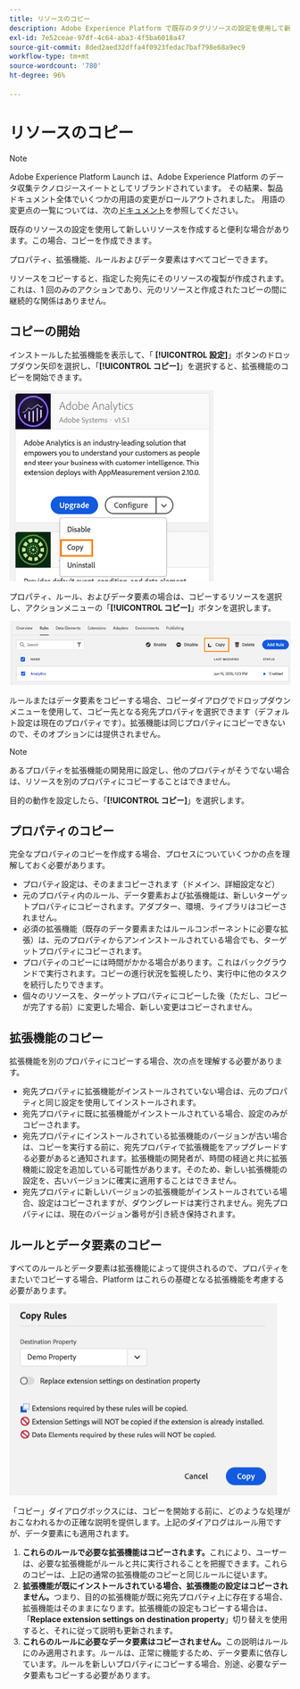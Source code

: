 ```yaml
---
title: リソースのコピー
description: Adobe Experience Platform で既存のタグリソースの設定を使用して新しいリソースを作成する方法について説明します。
exl-id: 7e52ceae-97df-4c64-aba3-4f5ba6018a47
source-git-commit: 8ded2aed32dffa4f0923fedac7baf798e68a9ec9
workflow-type: tm+mt
source-wordcount: '780'
ht-degree: 96%

---
```


# リソースのコピー

>[!NOTE]
>
>Adobe Experience Platform Launch は、Adobe Experience Platform のデータ収集テクノロジースイートとしてリブランドされています。 その結果、製品ドキュメント全体でいくつかの用語の変更がロールアウトされました。 用語の変更点の一覧については、次の[ドキュメント](../../term-updates.md)を参照してください。

既存のリソースの設定を使用して新しいリソースを作成すると便利な場合があります。この場合、コピーを作成できます。

プロパティ、拡張機能、ルールおよびデータ要素はすべてコピーできます。

リソースをコピーすると、指定した宛先にそのリソースの複製が作成されます。これは、1 回のみのアクションであり、元のリソースと作成されたコピーの間に継続的な関係はありません。

## コピーの開始

インストールした拡張機能を表示して、「 **[!UICONTROL 設定]**」ボタンのドロップダウン矢印を選択し、「**[!UICONTROL コピー]**」を選択すると、拡張機能のコピーを開始できます。

![Analytics 拡張機能のコピー](../../images/copy-initiate-extension.png)

プロパティ、ルール、およびデータ要素の場合は、コピーするリソースを選択し、アクションメニューの「**[!UICONTROL コピー]**」ボタンを選択します。

![Analytics ルールのコピー](../../images/copy-initiate-rule.png)

ルールまたはデータ要素をコピーする場合、コピーダイアログでドロップダウンメニューを使用して、コピー先となる宛先プロパティを選択できます（デフォルト設定は現在のプロパティです）。拡張機能は同じプロパティにコピーできないので、そのオプションには提供されません。

>[!NOTE]
>
>あるプロパティを拡張機能の開発用に設定し、他のプロパティがそうでない場合は、リソースを別のプロパティにコピーすることはできません。

目的の動作を設定したら、「**[!UICONTROL コピー]**」を選択します。

## プロパティのコピー

完全なプロパティのコピーを作成する場合、プロセスについていくつかの点を理解しておく必要があります。

* プロパティ設定は、そのままコピーされます（ドメイン、詳細設定など）
* 元のプロパティ内のルール、データ要素および拡張機能は、新しいターゲットプロパティにコピーされます。アダプター、環境、ライブラリはコピーされません。
* 必須の拡張機能（既存のデータ要素またはルールコンポーネントに必要な拡張）は、元のプロパティからアンインストールされている場合でも、ターゲットプロパティにコピーされます。
* プロパティのコピーには時間がかかる場合があります。これはバックグラウンドで実行されます。コピーの進行状況を監視したり、実行中に他のタスクを続行したりできます。
* 個々のリソースを、ターゲットプロパティにコピーした後（ただし、コピーが完了する前）に変更した場合、新しい変更はコピーされません。

## 拡張機能のコピー

拡張機能を別のプロパティにコピーする場合、次の点を理解する必要があります。

* 宛先プロパティに拡張機能がインストールされていない場合は、元のプロパティと同じ設定を使用してインストールされます。
* 宛先プロパティに既に拡張機能がインストールされている場合、設定のみがコピーされます。
* 宛先プロパティにインストールされている拡張機能のバージョンが古い場合は、コピーを実行する前に、宛先プロパティで拡張機能をアップグレードする必要があると通知されます。拡張機能の開発者が、時間の経過と共に拡張機能に設定を追加している可能性があります。そのため、新しい拡張機能の設定を、古いバージョンに確実に適用することはできません。
* 宛先プロパティに新しいバージョンの拡張機能がインストールされている場合、設定はコピーされますが、ダウングレードは実行されません。宛先プロパティには、現在のバージョン番号が引き続き保持されます。

## ルールとデータ要素のコピー

すべてのルールとデータ要素は拡張機能によって提供されるので、プロパティをまたいでコピーする場合、Platform はこれらの基礎となる拡張機能を考慮する必要があります。

![ルールをでもプロパティにコピーする](../../images/copy-rules-dialog1.png)

「コピー」ダイアログボックスには、コピーを開始する前に、どのような処理がおこなわれるかの正確な説明を提供します。上記のダイアログはルール用ですが、データ要素にも適用されます。

1. **これらのルールで必要な拡張機能はコピーされます。**&#x200B;これにより、ユーザーは、必要な拡張機能がルールと共に実行されることを把握できます。これらのコピーは、上記の通常の拡張機能のコピーと同じルールに従います。
1. **拡張機能が既にインストールされている場合、拡張機能の設定はコピーされません。**&#x200B;つまり、目的の拡張機能が既に宛先プロパティ上に存在する場合、拡張機能はそのままになります。拡張機能の設定もコピーする場合は、「**Replace extension settings on destination property**」切り替えを使用すると、それに従って説明も更新されます。
1. **これらのルールに必要なデータ要素はコピーされません。**&#x200B;この説明はルールにのみ適用されます。ルールは、正常に機能するため、データ要素に依存しています。ルールを新しいプロパティにコピーする場合、別途、必要なデータ要素もコピーする必要があります。
